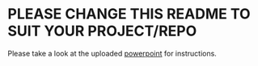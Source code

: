 # PLEASE CHANGE THIS README TO SUIT YOUR PROJECT/REPO

Please take a look at the uploaded [powerpoint](DunLab_notebook_managements.pptx) for instructions.
